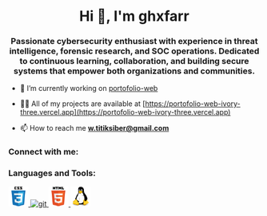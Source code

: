 <h1 align="center">Hi 👋, I'm ghxfarr</h1>
<h3 align="center">Passionate cybersecurity enthusiast with experience in threat intelligence, forensic research, and SOC operations. Dedicated to continuous learning, collaboration, and building secure systems that empower both organizations and communities.</h3>

- 🔭 I’m currently working on [portofolio-web](https://github.com/AbdillahAlgifaryA/portofolio-web)

- 👨‍💻 All of my projects are available at [https://portofolio-web-ivory-three.vercel.app](https://portofolio-web-ivory-three.vercel.app)

- 📫 How to reach me **w.titiksiber@gmail.com**

<h3 align="left">Connect with me:</h3>
<p align="left">
</p>

<h3 align="left">Languages and Tools:</h3>
<p align="left"> <a href="https://www.w3schools.com/css/" target="_blank" rel="noreferrer"> <img src="https://raw.githubusercontent.com/devicons/devicon/master/icons/css3/css3-original-wordmark.svg" alt="css3" width="40" height="40"/> </a> <a href="https://git-scm.com/" target="_blank" rel="noreferrer"> <img src="https://www.vectorlogo.zone/logos/git-scm/git-scm-icon.svg" alt="git" width="40" height="40"/> </a> <a href="https://www.w3.org/html/" target="_blank" rel="noreferrer"> <img src="https://raw.githubusercontent.com/devicons/devicon/master/icons/html5/html5-original-wordmark.svg" alt="html5" width="40" height="40"/> </a> <a href="https://www.linux.org/" target="_blank" rel="noreferrer"> <img src="https://raw.githubusercontent.com/devicons/devicon/master/icons/linux/linux-original.svg" alt="linux" width="40" height="40"/> </a> </p>
